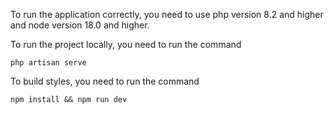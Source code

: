 To run the application correctly, you need to use php version 8.2 and higher and node version 18.0 and higher.

To run the project locally, you need to run the command

```
php artisan serve
```

To build styles, you need to run the command

```
npm install && npm run dev
```
